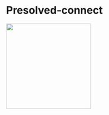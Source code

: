 # Presolved-connect

<img align='left' src="https://media.giphy.com/media/ieyl9zmCjO4b4t6qoY/giphy.gif" width="230">
